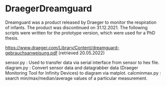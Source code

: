 # DraegerDreamguard

Dreamguard was a product released by Draeger to monitor the respiration of infants. The product was discontinued on 31.12.2021. The following scripts were written for the prototype version, which were used for a PhD thesis.

https://www.draeger.com/Library/Content/dreamguard-gebrauchsanweisung.pdf (retrieved 20.05.2022)

sensor.py : Used to transfer data via serial interface from sensor to hex file.
diagram.py : Convert sensor data and datagrabber data (Draeger Monitoring Tool for Infinity Devices) to diagram via matplot.
calcminmax.py : search min/max/median/average values of a particular measurement.
